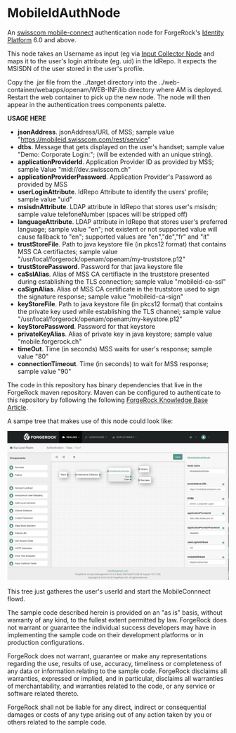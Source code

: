 <!--
 * The contents of this file are subject to the terms of the Common Development and
 * Distribution License (the License). You may not use this file except in compliance with the
 * License.
 *
 * You can obtain a copy of the License at legal/CDDLv1.0.txt. See the License for the
 * specific language governing permission and limitations under the License.
 *
 * When distributing Covered Software, include this CDDL Header Notice in each file and include
 * the License file at legal/CDDLv1.0.txt. If applicable, add the following below the CDDL
 * Header, with the fields enclosed by brackets [] replaced by your own identifying
 * information: "Portions copyright [year] [name of copyright owner]".
 *
 * Copyright ${data.get('yyyy')} ForgeRock AS.
-->
# MobileIdAuthNode

An [swisscom mobile-connect](https://www.swisscom.ch/de/business/mobile-id/overview.html) authentication node for ForgeRock's [Identity Platform][forgerock_platform] 6.0 and above.

This node takes an Username as input (eg via [Input Collector Node](https://github.com/ForgeRock/input-collector-auth-tree-node) and maps it to the user's login attribute (eg. uid) in the IdRepo. It expects the MSISDN of the user stored in the user's profile.

Copy the .jar file from the ../target directory into the ../web-container/webapps/openam/WEB-INF/lib directory where AM is deployed. Restart the web container to pick up the new node. The node will then appear in the authentication trees components palette.


**USAGE HERE**

* __jsonAddress__. jsonAddress/URL of MSS; sample value "https://mobileid.swisscom.com/rest/service"
* __dtbs__. Message that gets displayed on the user's handset; sample value "Demo: Corporate Login:"; (will be extended with an unique string).
* __applicationProviderId__. Application Provider ID as provided by MSS; sample Value "mid://dev.swisscom.ch"
* __applicationProviderPassword__. Application Provider's Password as provided by MSS
* __userLoginAttribute__. IdRepo Attribute to identify the users' profile; sample value "uid"
* __msisdnAttribute__. LDAP attribute in IdRepo that stores user's msisdn; sample value telefoneNumber (spaces will be stripped off)
* __languageAttribute__. LDAP attribute in IdRepo that stores user's preferred language; sample value "en"; not existent or not supported value will cause fallback to "en"; supported values are "en","de","fr" and "it"
* __trustStoreFile__. Path to java keystore file (in pkcs12 format) that contains MSS CA certifiactes; sample value "/usr/local/forgerock/openam/openam/my-truststore.p12"
* __trustStorePassword__. Password for that java keystore file
* __caSslAlias__. Alias of MSS CA certifiacte in the truststore presented during establishing the TLS connection; sample value "mobileid-ca-ssl"
* __caSignAlias__. Alias of MSS CA certificate in the truststore used to sign the signature response; sample value "mobileid-ca-sign"
* __keyStoreFile__. Path to java keystore file (in pkcs12 format) that contains the private key used while establishing the TLS channel; sample value "/usr/local/forgerock/openam/openam/my-keystore.p12"
* __keyStorePassword__. Password for that keystore
* __privateKeyAlias__. Alias of private key in java keystore; sample value "mobile.forgerock.ch"
* __timeOut__. Time (in seconds) MSS waits for user's response; sample value "80"
* __connectionTimeout__. Time (in seconds) to wait for MSS response; sample value "90"


The code in this repository has binary dependencies that live in the ForgeRock maven repository. Maven can be configured to authenticate to this repository by following the following [ForgeRock Knowledge Base Article](https://backstage.forgerock.com/knowledge/kb/article/a74096897).

A sampe tree that makes use of this node could look like:

![ScreenShot](./example.png)

This tree just gatheres the user's userId and start the MobileConnnect flowd.


The sample code described herein is provided on an "as is" basis, without warranty of any kind, to the fullest extent permitted by law. ForgeRock does not warrant or guarantee the individual success developers may have in implementing the sample code on their development platforms or in production configurations.

ForgeRock does not warrant, guarantee or make any representations regarding the use, results of use, accuracy, timeliness or completeness of any data or information relating to the sample code. ForgeRock disclaims all warranties, expressed or implied, and in particular, disclaims all warranties of merchantability, and warranties related to the code, or any service or software related thereto.

ForgeRock shall not be liable for any direct, indirect or consequential damages or costs of any type arising out of any action taken by you or others related to the sample code.

[forgerock_platform]: https://www.forgerock.com/platform/  
